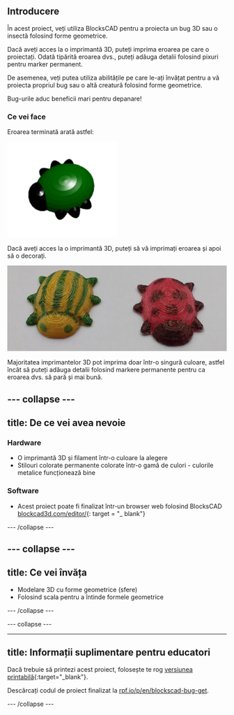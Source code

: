 ## Introducere

În acest proiect, veți utiliza BlocksCAD pentru a proiecta un bug 3D sau o insectă folosind forme geometrice.

Dacă aveți acces la o imprimantă 3D, puteți imprima eroarea pe care o proiectați. Odată tipărită eroarea dvs., puteți adăuga detalii folosind pixuri pentru marker permanent.

De asemenea, veți putea utiliza abilitățile pe care le-ați învățat pentru a vă proiecta propriul bug sau o altă creatură folosind forme geometrice.

Bug-urile aduc beneficii mari pentru depanare!

### Ce vei face

Eroarea terminată arată astfel:

![captură de ecran](images/bug-complete.png)

Dacă aveți acces la o imprimantă 3D, puteți să vă imprimați eroarea și apoi să o decorați.

![Proiect complet](images/bug-showcase.png)

Majoritatea imprimantelor 3D pot imprima doar într-o singură culoare, astfel încât să puteți adăuga detalii folosind markere permanente pentru ca eroarea dvs. să pară și mai bună.

--- collapse ---
---
title: De ce vei avea nevoie
---

### Hardware

+ O imprimantă 3D și filament într-o culoare la alegere
+ Stilouri colorate permanente colorate într-o gamă de culori - culorile metalice funcționează bine

### Software

+ Acest proiect poate fi finalizat într-un browser web folosind BlocksCAD [blockcad3d.com/editor/](https://www.blockscad3d.com/editor){: target = "_ blank"}

--- /collapse ---

--- collapse ---
---
title: Ce vei învăța
---

+ Modelare 3D cu forme geometrice (sfere)
+ Folosind scala</code> pentru a întinde formele geometrice</li>
</ul>

<p spaces-before="0">--- /collapse ---</p>

<p spaces-before="0">--- collapse ---</p>

<hr />

<h2 spaces-before="0">title: Informații suplimentare pentru educatori</h2>

<p spaces-before="0">Dacă trebuie să printezi acest proiect, folosește te rog <a href="https://projects.raspberrypi.org/en/projects/blockscad-bug/print">versiunea printabilă</a>{:target="_blank"}.</p>

<p spaces-before="0">Descărcați codul de proiect finalizat la <a href="http://rpf.io/p/en/blockscad-bug-get">rpf.io/p/en/blockscad-bug-get</a>.</p>

<p spaces-before="0">--- /collapse ---</p>
